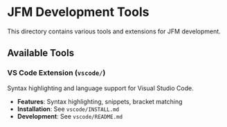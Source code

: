 # JFM Development Tools

This directory contains various tools and extensions for JFM development.

## Available Tools

### VS Code Extension (`vscode/`)
Syntax highlighting and language support for Visual Studio Code.

- **Features**: Syntax highlighting, snippets, bracket matching
- **Installation**: See `vscode/INSTALL.md`
- **Development**: See `vscode/README.md`